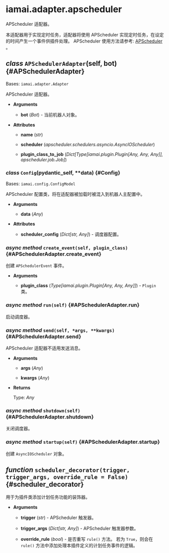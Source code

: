 # iamai.adapter.apscheduler

APScheduler 适配器。

本适配器用于实现定时任务，适配器将使用 APScheduler 实现定时任务，在设定的时间产生一个事件供插件处理。
APScheduler 使用方法请参考: [APScheduler](https://apscheduler.readthedocs.io/) 。

## *class* `APSchedulerAdapter`(self, bot) {#APSchedulerAdapter}

Bases: `iamai.adapter.Adapter`

APScheduler 适配器。

- **Arguments**

  - **bot** (*Bot*) - 当前机器人对象。

- **Attributes**

  - **name** (*str*)

  - **scheduler** (*apscheduler.schedulers.asyncio.AsyncIOScheduler*)

  - **plugin_class_to_job** (*Dict[Type[iamai.plugin.Plugin[Any, Any, Any]], apscheduler.job.Job]*)

### *class* `Config`(__pydantic_self__, **data) {#Config}

Bases: `iamai.config.ConfigModel`

APScheduler 配置类，将在适配器被加载时被混入到机器人主配置中。

- **Arguments**

  - **data** (*Any*)

- **Attributes**

  - **scheduler_config** (*Dict[str, Any]*) - 调度器配置。

### *async method* `create_event(self, plugin_class)` {#APSchedulerAdapter.create_event}

创建 `APSchedulerEvent` 事件。

- **Arguments**

  - **plugin_class** (*Type[iamai.plugin.Plugin[Any, Any, Any]]*) - `Plugin` 类。

### *async method* `run(self)` {#APSchedulerAdapter.run}

启动调度器。

### *async method* `send(self, *args, **kwargs)` {#APSchedulerAdapter.send}

APScheduler 适配器不适用发送消息。

- **Arguments**

  - **args** (*Any*)

  - **kwargs** (*Any*)

- **Returns**

  Type: *Any*

### *async method* `shutdown(self)` {#APSchedulerAdapter.shutdown}

关闭调度器。

### *async method* `startup(self)` {#APSchedulerAdapter.startup}

创建 `AsyncIOScheduler` 对象。

## *function* `scheduler_decorator(trigger, trigger_args, override_rule = False)` {#scheduler_decorator}

用于为插件类添加计划任务功能的装饰器。

- **Arguments**

  - **trigger** (*str*) - APScheduler 触发器。

  - **trigger_args** (*Dict[str, Any]*) - APScheduler 触发器参数。

  - **override_rule** (*bool*) - 是否重写 `rule()` 方法。
  若为 `True`，则会在 `rule()` 方法中添加处理本插件定义的计划任务事件的逻辑。